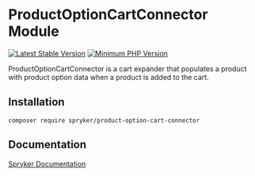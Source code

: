 # ProductOptionCartConnector Module
[![Latest Stable Version](https://poser.pugx.org/spryker/product-option-cart-connector/v/stable.svg)](https://packagist.org/packages/spryker/product-option-cart-connector)
[![Minimum PHP Version](https://img.shields.io/badge/php-%3E%3D%207.4-8892BF.svg)](https://php.net/)

ProductOptionCartConnector is a cart expander that populates a product with product option data when a product is added to the cart.

## Installation

```
composer require spryker/product-option-cart-connector
```

## Documentation

[Spryker Documentation](https://docs.spryker.com)
